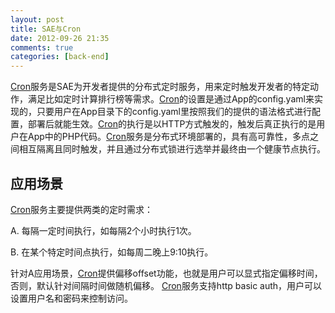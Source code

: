```yaml
---
layout: post
title: SAE与Cron
date: 2012-09-26 21:35
comments: true
categories: [back-end]
---
```

<a href="http://sae.sina.com.cn/?m=devcenter&amp;catId=195">Cron</a>服务是SAE为开发者提供的分布式定时服务，用来定时触发开发者的特定动作，满足比如定时计算排行榜等需求。<a href="http://sae.sina.com.cn/?m=devcenter&amp;catId=195">Cron</a>的设置是通过App的config.yaml来实现的，只要用户在App目录下的config.yaml里按照我们的提供的语法格式进行配置，部署后就能生效。<a href="http://sae.sina.com.cn/?m=devcenter&amp;catId=195">Cron</a>的执行是以HTTP方式触发的，触发后真正执行的是用户在App中的PHP代码。<a href="http://sae.sina.com.cn/?m=devcenter&amp;catId=195">Cron</a>服务是分布式环境部署的，具有高可靠性，多点之间相互隔离且同时触发，并且通过分布式锁进行选举并最终由一个健康节点执行。
<h2>应用场景</h2><a href="http://sae.sina.com.cn/?m=devcenter&amp;catId=195">Cron</a>服务主要提供两类的定时需求：

A. 每隔一定时间执行，如每隔2个小时执行1次。

B. 在某个特定时间点执行，如每周二晚上9:10执行。

针对A应用场景，<a href="http://sae.sina.com.cn/?m=devcenter&amp;catId=195">Cron</a>提供偏移offset功能，也就是用户可以显式指定偏移时间，否则，默认针对间隔时间做随机偏移。
<a href="http://sae.sina.com.cn/?m=devcenter&amp;catId=195">Cron</a>服务支持http basic auth，用户可以设置用户名和密码来控制访问。

&nbsp;

